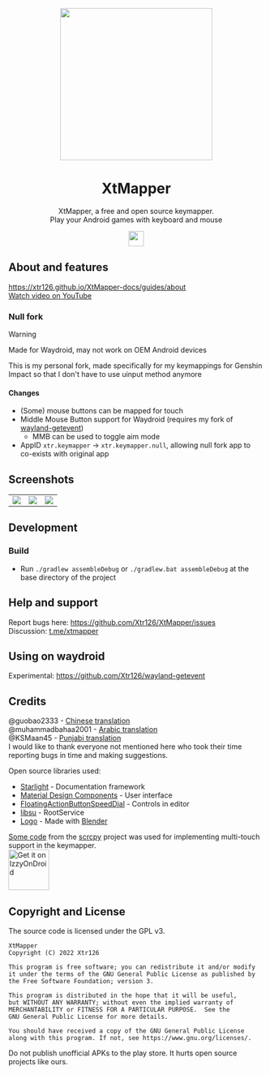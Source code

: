 <p align="center">
<a href="#" target="_blank"><img src="https://github.com/Xtr126/XtMapper/assets/80520774/2093a10b-f63f-4687-a4c9-d803f66d4e82" width="300px" height="300px"/></a>
</p>

<h1 align="center">
  XtMapper
</h1>
<p align="center">
  XtMapper, a free and open source keymapper. <br>
  Play your Android games with keyboard and mouse<br>
</p>

<p align="center">
  <a href="https://github.com/Xtr126/XtMapper/releases">
     <img src="https://img.shields.io/github/downloads/Xtr126/XtMapper/total.svg?style=for-the-badge&logo=android" height="30px"/>
  </a>
 </p>

## About and features
https://xtr126.github.io/XtMapper-docs/guides/about  
[Watch video on YouTube](https://www.youtube.com/watch?v=Slcu43xBV3M)  

### Null fork
> [!WARNING]
> Made for Waydroid, may not work on OEM Android devices

This is my personal fork, made specifically for my keymappings for Genshin Impact so that I don't have to use uinput method anymore

#### Changes
- (Some) mouse buttons can be mapped for touch
- Middle Mouse Button support for Waydroid (requires my fork of [wayland-getevent](https://github.com/null2264/wayland-getevent))
  - MMB can be used to toggle aim mode
- AppID `xtr.keymapper` -> `xtr.keymapper.null`, allowing null fork app to co-exists with original app

## Screenshots

|   |   |   |
| ------------- | ------------- | ------------- |
|  <img src="https://github.com/user-attachments/assets/827924ac-3e26-4bdf-a219-c427ad4c110c"/>  |  <img src="https://github.com/user-attachments/assets/9150aff0-3545-4d8d-b5dc-91ed7ff8864a"/>  |  <img src="https://github.com/user-attachments/assets/f8303664-5c9e-41e1-b7c7-0d80fd0ad3e9"/>  |

## Development

### Build
- Run `./gradlew assembleDebug` or `./gradlew.bat assembleDebug` at the base directory of the project 

## Help and support 
Report bugs here: https://github.com/Xtr126/XtMapper/issues  
Discussion: [t.me/xtmapper](https://t.me/xtmapper)

## Using on waydroid
Experimental: https://github.com/Xtr126/wayland-getevent 

## Credits
@guobao2333 - [Chinese translation](https://github.com/Xtr126/XtMapper/pull/101)  
@muhammadbahaa2001 - [Arabic translation](https://github.com/Xtr126/XtMapper/pull/106)  
@KSMaan45 - [Punjabi translation](https://github.com/Xtr126/XtMapper/pull/109)  
I would like to thank everyone not mentioned here who took their time reporting bugs in time and making suggestions.

Open source libraries used:
- [Starlight](https://github.com/withastro/starlight) - Documentation framework  
- [Material Design Components](https://github.com/material-components/material-components-android) - User interface
- [FloatingActionButtonSpeedDial](https://github.com/leinardi/FloatingActionButtonSpeedDial) - Controls in editor
- [libsu](https://github.com/topjohnwu/libsu) - RootService  
- [Logo](https://github.com/Xtr126/XtMapper/assets/80520774/2093a10b-f63f-4687-a4c9-d803f66d4e82) - Made with [Blender](https://www.blender.org/)


[Some code](./app/src/main/java/com/genymobile/scrcpy) from the [scrcpy](https://github.com/Genymobile/scrcpy) project was used for implementing multi-touch support in the keymapper.  
[<img src="https://gitlab.com/IzzyOnDroid/repo/-/raw/master/assets/IzzyOnDroid.png"
     alt="Get it on IzzyOnDroid"
     height="80">](https://apt.izzysoft.de/fdroid/index/apk/xtr.keymapper)
## Copyright and License
The source code is licensed under the GPL v3.   
```
XtMapper
Copyright (C) 2022 Xtr126

This program is free software; you can redistribute it and/or modify
it under the terms of the GNU General Public License as published by
the Free Software Foundation; version 3.

This program is distributed in the hope that it will be useful,
but WITHOUT ANY WARRANTY; without even the implied warranty of
MERCHANTABILITY or FITNESS FOR A PARTICULAR PURPOSE.  See the
GNU General Public License for more details.

You should have received a copy of the GNU General Public License 
along with this program. If not, see https://www.gnu.org/licenses/.
```
Do not publish unofficial APKs to the play store. It hurts open source projects like ours.

